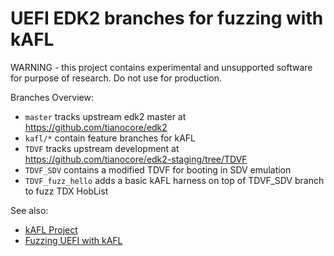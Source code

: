 # UEFI EDK2 branches for fuzzing with kAFL

WARNING - this project contains experimental and unsupported software for purpose of research. Do not use for production.

Branches Overview:

* `master` tracks upstream edk2 master at https://github.com/tianocore/edk2
* `kafl/*` contain feature branches for kAFL
* `TDVF` tracks upstream development at https://github.com/tianocore/edk2-staging/tree/TDVF
* `TDVF_SDV` contains a modified TDVF for booting in SDV emulation
* `TDVF_fuzz_hello` adds a basic kAFL harness on top of TDVF_SDV branch to fuzz TDX HobList

See also:
* [kAFL Project](https://github.com/IntelLabs/kAFL)
* [Fuzzing UEFI with kAFL](https://github.com/IntelLabs/kafl.targets/tree/master/uefi_ovmf_64)

